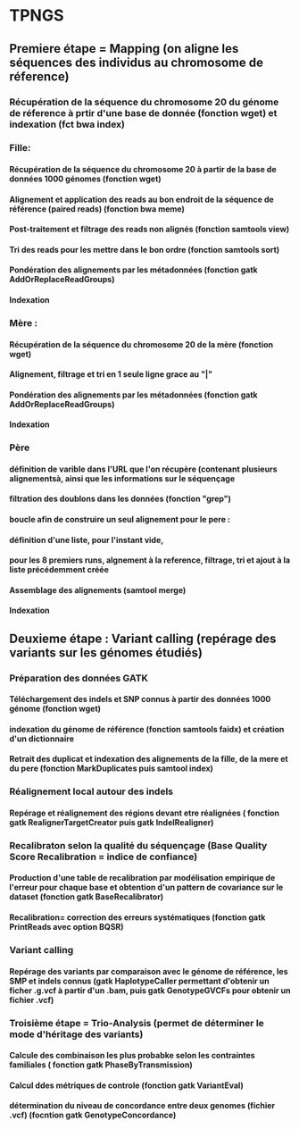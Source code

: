 # TPNGS

## Premiere étape = Mapping (on aligne les séquences des individus au chromosome de réference)
### Récupération de la séquence du chromosome 20 du génome de réference à prtir d'une base de donnée (fonction wget) et indexation (fct bwa index)
### Fille:
#### Récupération de la séquence du chromosome 20 à partir de la base de données 1000 génomes (fonction wget)
#### Alignement et application des reads au bon endroit de la séquence de référence (paired reads) (fonction bwa meme)
#### Post-traitement et filtrage des reads non alignés (fonction samtools view)
#### Tri des reads pour les mettre dans le bon ordre (fonction samtools sort)
#### Pondération des alignements par les métadonnées (fonction gatk AddOrReplaceReadGroups)
#### Indexation 
### Mère :
#### Récupération de la séquence du chromosome 20 de la mère (fonction wget)
#### Alignement, filtrage et tri en 1 seule ligne grace au "|" 
#### Pondération des alignements par les métadonnées (fonction gatk AddOrReplaceReadGroups)
#### Indexation 
### Père
#### définition de varible dans l'URL que l'on récupère (contenant plusieurs alignementsà, ainsi que les informations sur le séquençage
#### filtration des doublons dans les données (fonction "grep")
#### boucle afin de construire un seul alignement pour le pere : 
#### définition d'une liste, pour l'instant vide,
#### pour les 8 premiers runs, algnement à la reference, filtrage, tri et ajout à la liste précédemment créée
#### Assemblage des alignements (samtool merge)
#### Indexation


## Deuxieme étape : Variant calling (repérage des variants sur les génomes étudiés)

### Préparation des données GATK
#### Téléchargement des indels et SNP connus à partir des données 1000 génome (fonction wget)
#### indexation du génome de référence (fonction samtools faidx) et création d'un dictionnaire 
#### Retrait des duplicat et indexation des alignements de la fille, de la mere et du pere (fonction MarkDuplicates puis samtool index)

### Réalignement local autour des indels
#### Repérage et réalignement des régions devant etre réalignées ( fonction gatk RealignerTargetCreator puis gatk IndelRealigner)

### Recalibraton selon la qualité du séquençage (Base Quality Score Recalibration = indice de confiance)
#### Production d'une table de recalibration par modélisation empirique de l'erreur pour chaque base et obtention d'un pattern de covariance sur le dataset (fonction gatk BaseRecalibrator)
#### Recalibration= correction des erreurs systématiques (fonction gatk PrintReads avec option BQSR)

### Variant calling
#### Repérage des variants par comparaison avec le génome de référence, les SMP et indels connus (gatk HaplotypeCaller permettant d'obtenir un ficher .g.vcf à partir d'un .bam, puis gatk GenotypeGVCFs pour obtenir un fichier .vcf)


### Troisième étape = Trio-Analysis (permet de déterminer le mode d'héritage des variants)
#### Calcule des combinaison les plus probabke selon les contraintes familiales ( fonction gatk PhaseByTransmission)
#### Calcul ddes métriques de controle (fonction gatk VariantEval)
#### détermination du niveau de concordance entre deux genomes (fichier .vcf) (focntion gatk GenotypeConcordance)
